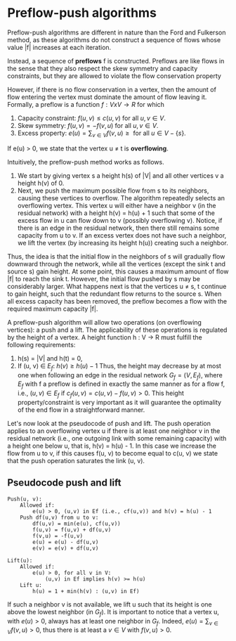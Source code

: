 # Preflow-push algorithms
Preflow-push algorithms are different in nature than the Ford and Fulkerson method, as these algorithms do not construct a sequence of flows whose value |f| increases at each iteration.

Instead, a sequence of **preflows** f is constructed. Preflows are like flows in the sense that they also respect the skew symmetry and capacity constraints, but they are allowed to violate the flow conservation property

However, if there is no flow conservation in a vertex, then the amount of flow entering the vertex must dominate the amount of flow leaving it. Formally, a preflow is a function $f: V x V \rightarrow R$ for which
1. Capacity constraint: $f(u, v) \le c(u, v) \text{ for all } u, v \in V$.
2. Skew symmetry: $f(u,v) = -f(v,u) \text{ for all } u, v \in V$.
3. Excess property: $e(u) = \sum_{v\in V} f(v,u) \ge  \text{ for all } u \in V - \{s\}$.

If e(u) $\gt$ 0, we state that the vertex u $\ne$ t is **overflowing**. 

Intuitively, the preflow-push method works as follows. 
1. We start by giving vertex s a height h(s) of |V| and all other vertices v a height h(v) of 0.
2. Next, we push the maximum possible flow from s to its neighbors, causing these vertices to overflow. The algorithm repeatedly selects an overflowing vertex. This vertex u will either have a neighbor v (in the residual network) with a height h(v) = h(u) + 1 such that some of the excess flow in u can flow down to v (possibly overflowing v). Notice, if there is an edge in the residual network, then there still remains some capacity from u to v. If an excess vertex does not have such a neighbor, we lift the vertex (by increasing its height h(u)) creating such a neighbor.

Thus, the idea is that the initial flow in the neighbors of s will gradually flow downward through the network, while all the vertices (except the sink t and source s) gain height. At some point, this causes a maximum amount of flow |f| to reach the sink t. However, the initial flow pushed by s may be considerably larger. What happens next is that the vertices u $\ne$ s, t continue to gain height, such that the redundant flow returns to the source s. When all excess capacity has been removed, the preflow becomes a flow with the required maximum capacity |f|. 

A preflow-push algorithm will allow two operations (on overflowing vertices): a push and a lift. The applicability of these operations is regulated by the height of a vertex. A height function h : V $\rightarrow$ R must fulfill the following requirements:
1. h(s) = |V| and h(t) = 0,
2. If (u, v) $\in$ $E_f$: $h(v) \ge h(u) - 1$
Thus, the height may decrease by at most one when following an edge in the residual network $G_f = (V, E_f)$, where $E_f$ with f a preflow is defined in exactly the same manner as for a flow f, i.e., $(u, v) \in E_f \text{ if } c_f(u, v) = c(u, v) - f(u, v) \gt 0$. This height property/constraint is very important as it will guarantee the optimality of the end flow in a straightforward manner.

Let's now look at the pseudocode of push and lift. The push operation applies to an overflowing vertex u if there is at least one neighbor v in the residual network (i.e., one outgoing link with some remaining capacity) with a height one below u, that is, h(v) = h(u) - 1. In this case we increase the flow from u to v, if this causes f(u, v) to become equal to c(u, v) we state that the push operation saturates the link (u, v).
## Pseudocode push and lift
```
Push(u, v):
	Allowed if:
		e(u) > 0, (u,v) in Ef (i.e., cf(u,v)) and h(v) = h(u) - 1
	Push df(u,v) from u to v:
		df(u,v) = min(e(u), cf(u,v))
		f(u,v) = f(u,v) + df(u,v)
		f(v,u) = -f(u,v)
		e(u) = e(u) - df(u,v)
		e(v) = e(v) + df(u,v)
```

```
Lift(u):
	Allowed if:
		e(u) > 0, for all v in V:
			(u,v) in Ef implies h(v) >= h(u)
	Lift u:
		h(u) = 1 + min(h(v) : (u,v) in Ef)
```

If such a neighbor v is not available, we lift u such that its height is one above the lowest neighbor (in $G_f$). It is important to notice that a vertex u, with $e(u) \gt 0$, always has at least one neighbor in $G_f$. Indeed, $e(u) = \sum_{v\in V}f(v, u) \gt 0$, thus there is at least a $v \in V$ with $f(v, u) \gt 0$. 